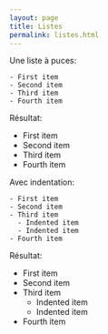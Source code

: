 ```yaml
---
layout: page
title: Listes
permalink: listes.html
---
```


Une liste à puces:

```
- First item
- Second item
- Third item
- Fourth item
```

Résultat:

- First item
- Second item
- Third item
- Fourth item

Avec indentation:

```
- First item
- Second item
- Third item
  - Indented item
  - Indented item
- Fourth item
```

Résultat:

- First item
- Second item
- Third item
  - Indented item
  - Indented item
- Fourth item
